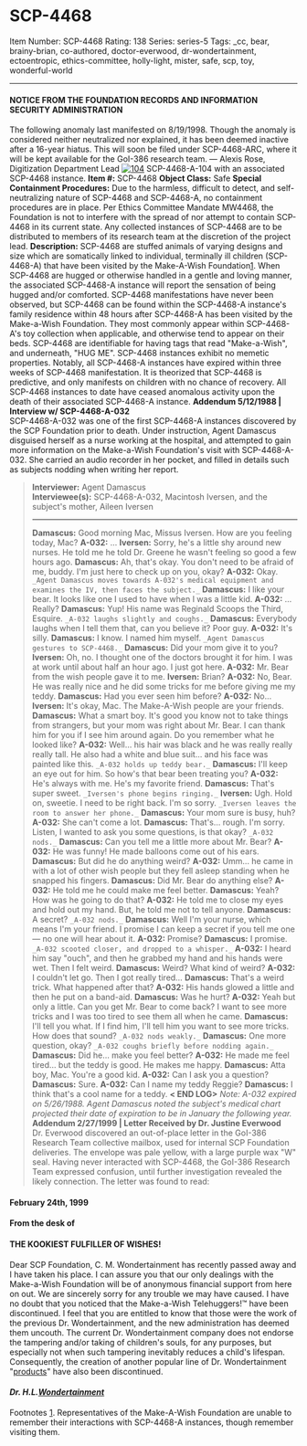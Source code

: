# SCP-4468
Item Number: SCP-4468
Rating: 138
Series: series-5
Tags: _cc, bear, brainy-brian, co-authored, doctor-everwood, dr-wondertainment, ectoentropic, ethics-committee, holly-light, mister, safe, scp, toy, wonderful-world

---

#### NOTICE FROM THE FOUNDATION RECORDS AND INFORMATION SECURITY ADMINISTRATION
The following anomaly last manifested on 8/19/1998. Though the anomaly is considered neither neutralized nor explained, it has been deemed inactive after a 16-year hiatus. This will soon be filed under SCP-4468-ARC, where it will be kept available for the GoI-386 research team.
— Alexis Rose, Digitization Department Lead
[![104](https://scp-wiki.wdfiles.com/local--resized-images/scp-4468/104/medium.jpg)](https://scp-wiki.wdfiles.com/local--files/scp-4468/104)
SCP-4468-A-104 with an associated SCP-4468 instance.
**Item #:** SCP-4468
**Object Class:** Safe
**Special Containment Procedures:** Due to the harmless, difficult to detect, and self-neutralizing nature of SCP-4468 and SCP-4468-A, no containment procedures are in place.
Per Ethics Committee Mandate MW4468, the Foundation is not to interfere with the spread of nor attempt to contain SCP-4468 in its current state. Any collected instances of SCP-4468 are to be distributed to members of its research team at the discretion of the project lead.
**Description:** SCP-4468 are stuffed animals of varying designs and size which are somatically linked to individual, terminally ill children (SCP-4468-A) that have been visited by the Make-A-Wish Foundation[1](javascript:;). When SCP-4468 are hugged or otherwise handled in a gentle and loving manner, the associated SCP-4468-A instance will report the sensation of being hugged and/or comforted.
SCP-4468 manifestations have never been observed, but SCP-4468 can be found within the SCP-4468-A instance's family residence within 48 hours after SCP-4468-A has been visited by the Make-a-Wish Foundation. They most commonly appear within SCP-4468-A's toy collection when applicable, and otherwise tend to appear on their beds. SCP-4468 are identifiable for having tags that read "Make-a-Wish", and underneath, "HUG ME". SCP-4468 instances exhibit no memetic properties.
Notably, all SCP-4468-A instances have expired within three weeks of SCP-4468 manifestation. It is theorized that SCP-4468 is predictive, and only manifests on children with no chance of recovery. All SCP-4468 instances to date have ceased anomalous activity upon the death of their associated SCP-4468-A instance.
**Addendum 5/12/1988 | Interview w/ SCP-4468-A-032**  
SCP-4468-A-032 was one of the first SCP-4468-A instances discovered by the SCP Foundation prior to death. Under instruction, Agent Damascus disguised herself as a nurse working at the hospital, and attempted to gain more information on the Make-a-Wish Foundation's visit with SCP-4468-A-032. She carried an audio recorder in her pocket, and filled in details such as subjects nodding when writing her report.
> **Interviewer:** Agent Damascus  
>  **Interviewee(s):** SCP-4468-A-032, Macintosh Iversen, and the subject's mother, Aileen Iversen
> * * *
> **Damascus:** Good morning Mac, Missus Iversen. How are you feeling today, Mac?
> **A-032:** …
> **Iversen:** Sorry, he's a little shy around new nurses. He told me he told Dr. Greene he wasn't feeling so good a few hours ago.
> **Damascus:** Ah, that's okay. You don't need to be afraid of me, buddy. I'm just here to check up on you, okay?
> **A-032:** Okay.
> `_Agent Damascus moves towards A-032's medical equipment and examines the IV, then faces the subject._`
> **Damascus:** I like your bear. It looks like one I used to have when I was a little kid.
> **A-032:** …Really?
> **Damascus:** Yup! His name was Reginald Scoops the Third, Esquire.
> `_A-032 laughs slightly and coughs._`
> **Damascus:** Everybody laughs when I tell them that, can you believe it? Poor guy.
> **A-032:** It's silly.
> **Damascus:** I know. I named him myself.
> `_Agent Damascus gestures to SCP-4468._`
> **Damascus:** Did your mom give it to you?
> **Iversen:** Oh, no. I thought one of the doctors brought it for him. I was at work until about half an hour ago. I just got here.
> **A-032:** Mr. Bear from the wish people gave it to me.
> **Iversen:** Brian?
> **A-032:** No, Bear. He was really nice and he did some tricks for me before giving me my teddy.
> **Damascus:** Had you ever seen him before?
> **A-032:** No…
> **Iversen:** It's okay, Mac. The Make-A-Wish people are your friends.
> **Damascus:** What a smart boy. It's good you know not to take things from strangers, but your mom was right about Mr. Bear. I can thank him for you if I see him around again. Do you remember what he looked like?
> **A-032:** Well… his hair was black and he was really really really tall. He also had a white and blue suit… and his face was painted like this.
> `_A-032 holds up teddy bear._`
> **Damascus:** I'll keep an eye out for him. So how's that bear been treating you?
> **A-032:** He's always with me. He's my favorite friend.
> **Damascus:** That's super sweet.
> `_Iversen's phone begins ringing._`
> **Iversen:** Ugh. Hold on, sweetie. I need to be right back. I'm so sorry.
> `_Iversen leaves the room to answer her phone._`
> **Damascus:** Your mom sure is busy, huh?
> **A-032:** She can't come a lot.
> **Damascus:** That's… rough. I'm sorry. Listen, I wanted to ask you some questions, is that okay?
> `_A-032 nods._`
> **Damascus:** Can you tell me a little more about Mr. Bear?
> **A-032:** He was funny! He made balloons come out of his ears.
> **Damascus:** But did he do anything weird?
> **A-032:** Umm… he came in with a lot of other wish people but they fell asleep standing when he snapped his fingers.
> **Damascus:** Did Mr. Bear do anything else?
> **A-032:** He told me he could make me feel better.
> **Damascus:** Yeah? How was he going to do that?
> **A-032:** He told me to close my eyes and hold out my hand. But, he told me not to tell anyone.
> **Damascus:** A secret?
> `_A-032 nods._`
> **Damascus:** Well I'm your nurse, which means I'm your friend. I promise I can keep a secret if you tell me one — no one will hear about it.
> **A-032:** Promise?
> **Damascus:** I promise.
> `_A-032 scooted closer, and dropped to a whisper._`
> **A-032:** I heard him say "ouch", and then he grabbed my hand and his hands were wet. Then I felt weird.
> **Damascus:** Weird? What kind of weird?
> **A-032:** I couldn't let go. Then I got really tired…
> **Damascus:** That's a weird trick. What happened after that?
> **A-032:** His hands glowed a little and then he put on a band-aid.
> **Damascus:** Was he hurt?
> **A-032:** Yeah but only a little. Can you get Mr. Bear to come back? I want to see more tricks and I was too tired to see them all when he came.
> **Damascus:** I'll tell you what. If I find him, I'll tell him you want to see more tricks. How does that sound?
> `_A-032 nods weakly._`
> **Damascus:** One more question, okay?
> `_A-032 coughs briefly before nodding again._`
> **Damascus:** Did he… make you feel better?
> **A-032:** He made me feel tired… but the teddy is good. He makes me happy.
> **Damascus:** Atta boy, Mac. You're a good kid.
> **A-032:** Can I ask you a question?
> **Damascus:** Sure.
> **A-032:** Can I name my teddy Reggie?
> **Damascus:** I think that's a cool name for a teddy.
> **< END LOG>**
> _Note: A-032 expired on 5/26/1988. Agent Damascus noted the subject's medical chart projected their date of expiration to be in January the following year._
**Addendum 2/27/1999 | Letter Received by Dr. Justine Everwood**  
Dr. Everwood discovered an out-of-place letter in the GoI-386 Research Team collective mailbox, used for internal SCP Foundation deliveries. The envelope was pale yellow, with a large purple wax "W" seal. Having never interacted with SCP-4468, the GoI-386 Research Team expressed confusion, until further investigation revealed the likely connection. The letter was found to read:
#### February 24th, 1999
#### From the desk of
#### THE KOOKIEST FULFILLER OF WISHES!
Dear SCP Foundation,
C. M. Wondertainment has recently passed away and I have taken his place. I can assure you that our only dealings with the Make-a-Wish Foundation will be of anonymous financial support from here on out. We are sincerely sorry for any trouble we may have caused.
I have no doubt that you noticed that the Make-a-Wish Telehuggers!™ have been discontinued. I feel that you are entitled to know that those were the work of the previous Dr. Wondertainment, and the new administration has deemed them uncouth. The current Dr. Wondertainment company does not endorse the tampering and/or taking of children's souls, for any purposes, but especially not when such tampering inevitably reduces a child's lifespan. Consequently, the creation of another popular line of Dr. Wondertainment "[products](/mr-collector)" have also been discontinued.
#### _Dr. H.L.[Wondertainment](/wonder-world)_
Footnotes
[1](javascript:;). Representatives of the Make-A-Wish Foundation are unable to remember their interactions with SCP-4468-A instances, though remember visiting them.
